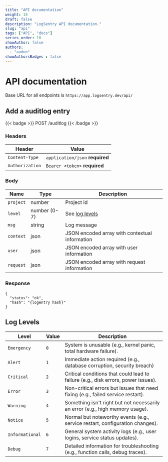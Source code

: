 ```yaml
---
title: "API documentation"
weight: 18
draft: false
description: "LogSentry API documentation."
slug: "api"
tags: ["API", "docs"]
series_order: 10
showAuthor: false
authors:
  - "audun"
showAuthorsBadges : false 
---
```


# API documentation

Base URL for all endpoints is `https://app.logsentry.dev/api/`

## Add a auditlog entry

{{< badge >}}
POST /auditlog
{{< /badge >}}

### Headers

| Header          | Value                           |
| --------------- | ------------------------------- |
| `Content-Type`  | `application/json` **required** |
| `Authorization` | `Bearer <token>` **required**   |

### Body

| Name | Type | Description |
| --------- | ------------ | ---------------------------------------------- |
| `project` | number       | Project id                                     |
| `level`   | number (0-7) | See [log levels](#log-levels)                  |
| `msg`     | string       | Log message                                    |
| `context` | json         | JSON encoded array with contextual information |
| `user`    | json         | JSON encoded array with user information       |
| `request` | json         | JSON encoded array with request information    |


### Response
```
{
  "status": "ok",
  "hash": "{logentry hash}"
}
```

## Log Levels


| Level | Value | Description |
| ----- | ----- | ------------|
| `Emergency` | `0` | System is unusable (e.g., kernel panic, total hardware failure). |
| `Alert` | `1` | Immediate action required (e.g., database corruption, security breach) |
| `Critical` | `2` | Critical conditions that could lead to failure (e.g., disk errors, power issues). |
| `Error` | `3` | Non-critical errors but issues that need fixing (e.g., failed service restart). |
| `Warning` | `4` | Something isn't right but not necessarily an error (e.g., high memory usage). |
| `Notice` | `5` | Normal but noteworthy events (e.g., service restart, configuration changes). |
| `Informational` | `6` | General system activity logs (e.g., user logins, service status updates). |
| `Debug` | `7` | Detailed information for troubleshooting (e.g., function calls, debug traces). |

